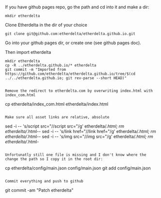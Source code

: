 
If you have github pages repo, go the path and cd into it and make a dir:
```
mkdir etherdelta
```


Clone Etherdelta in the dir of your choice
```
git clone git@github.com:etherdelta/etherdelta.github.io.git
```

Go into your github pages dir, or create one (see github pages doc). 

Then import etherdelta
```
mkdir etherdelta
cp -R ../etherdelta.github.io/* etherdelta
git commit -m "Imported from https://github.com/etherdelta/etherdelta.github.io/tree/$(cd ../../etherdelta.github.io; git rev-parse --short HEAD)"
```

```

Remove the redirect to etherdelta.com by overwriting index.html with index_com.html
```
cp etherdelta/index_com.html etherdelta/index.html
```

Make sure all asset links are relative, absolute
```
sed -i -- 's/script src="\//script src="/g' etherdelta/*.html; rm etherdelta/*.html--
sed -i -- 's/link href="\//link href="/g' etherdelta/*.html; rm etherdelta/*.html--
sed -i -- 's/img src="\//img src="/g' etherdelta/*.html; rm etherdelta/*.html-
```

Unfortunatly still one file is missing and I don't know where the change the path so I copy it in the root dir:
```
cp etherdelta/config/main.json config/main.json
git add config/main.json
```

Commit everything and push to github

```
git commit -am "Patch etherdelta"
```